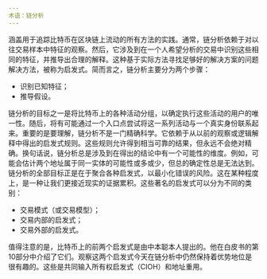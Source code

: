 ```yaml
---
术语：链分析
---
```


涵盖用于追踪比特币在区块链上流动的所有方法的实践。通常，链分析依赖于对以往交易样本中特征的观察。然后，它涉及到在一个人希望分析的交易中识别这些相同的特征，并推导出合理的解释。这种基于实际方法寻找足够好的解决方案的问题解决方法，被称为启发式。简而言之，链分析主要分为两个步骤：
* 识别已知特征；
* 推导假设。

链分析的目标之一是将比特币上的各种活动分组，以确定执行这些活动的用户的唯一性。随后，将有可能通过一个入口点尝试将这一系列活动与一个真实身份联系起来。重要的是要理解，链分析不是一门精确科学。它依赖于从以前的观察或逻辑解释中得出的启发式规则。这些规则允许得到相当可靠的结果，但永远不会绝对精确。换句话说，链分析总是涉及到在得出的结论中有一个可能性的维度。例如，可能会估计两个地址属于同一实体的可能性或多或少，但总的确定性总是无法达到。链分析的全部目标正是在于聚合各种启发式，以最小化错误的风险。这在某种程度上，是一种让我们更接近现实的证据累积。这些著名的启发式可以分为不同的类别：
* 交易模式（或交易模型）；
* 交易内部的启发式；
* 交易外部的启发式。

值得注意的是，比特币上的前两个启发式是由中本聪本人提出的。他在白皮书的第10部分中介绍了它们。观察这两个启发式今天在链分析中仍然保持着优势地位是很有趣的。这些是共同输入所有权启发式（CIOH）和地址重用。